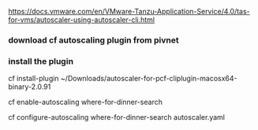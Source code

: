 https://docs.vmware.com/en/VMware-Tanzu-Application-Service/4.0/tas-for-vms/autoscaler-using-autoscaler-cli.html

### download cf autoscaling plugin from pivnet

### install the plugin
cf install-plugin ~/Downloads/autoscaler-for-pcf-cliplugin-macosx64-binary-2.0.91

cf enable-autoscaling where-for-dinner-search

cf configure-autoscaling where-for-dinner-search autoscaler.yaml
